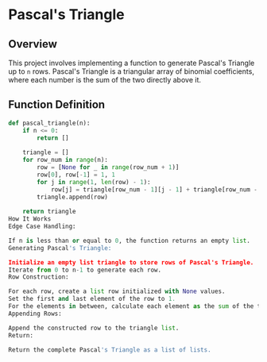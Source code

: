# Pascal's Triangle

## Overview

This project involves implementing a function to generate Pascal's Triangle up to `n` rows. Pascal's Triangle is a triangular array of binomial coefficients, where each number is the sum of the two directly above it.

## Function Definition

```python
def pascal_triangle(n):
    if n <= 0:
        return []
    
    triangle = []
    for row_num in range(n):
        row = [None for _ in range(row_num + 1)]
        row[0], row[-1] = 1, 1
        for j in range(1, len(row) - 1):
            row[j] = triangle[row_num - 1][j - 1] + triangle[row_num - 1][j]
        triangle.append(row)
    
    return triangle
How It Works
Edge Case Handling:

If n is less than or equal to 0, the function returns an empty list.
Generating Pascal's Triangle:

Initialize an empty list triangle to store rows of Pascal's Triangle.
Iterate from 0 to n-1 to generate each row.
Row Construction:

For each row, create a list row initialized with None values.
Set the first and last element of the row to 1.
For the elements in between, calculate each element as the sum of the two elements directly above it from the previous row.
Appending Rows:

Append the constructed row to the triangle list.
Return:

Return the complete Pascal's Triangle as a list of lists.
